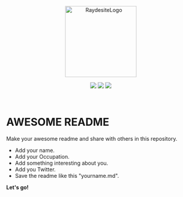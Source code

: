 
<p align="center">
	<a href="https://raydesite.com" rel="noopener noreferrer"><img width="190" src="https://i.imgur.com/BJk6ckw.png" alt="RaydesiteLogo"></a></p>

<p align="center">
<a href="https://twitter.com/Raydesite"><img src="https://img.shields.io/twitter/follow/raydesite?label=Follow&style=social"></a>
<a href="https://github.com/Raydesite/Awesome-README/stargazers"><img src="https://img.shields.io/github/stars/raydesite/Awesome-README?style=social"></a>
<a href="https://github.com/Raydesite/Awesome-README/network/members"><img src="https://img.shields.io/github/forks/raydesite/Awesome-README?style=social"></a>
</p></br>

    
# AWESOME README 

Make your awesome readme and share with others in this repository.

- Add your name.
- Add your Occupation.
- Add something interesting about you.
- Add you Twitter.
- Save the readme like this "yourname.md".

**Let's go!**

